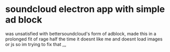 # soundcloud electron app with simple ad block
was unsatisfied with bettersoundcloud's form of adblock, made this in a prolonged fit of rage
half the time it doesnt like me and doesnt load images or js so im trying to fix that ,,,